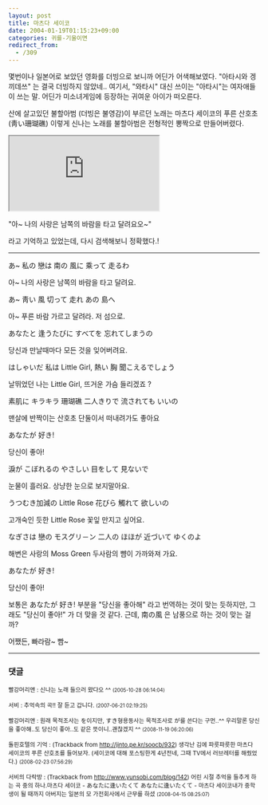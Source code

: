 ```yaml
---
layout: post
title: 마츠다 세이코
date: 2004-01-19T01:15:23+09:00
categories: 귀를-기울이면
redirect_from:
  - /309
---
```


몇번이나 일본어로 보았던 영화를 더빙으로 보니까 어딘가 어색해보였다. "아타시와 겡끼데쓰" 는 결국 더빙하지 않았네.. 여기서, "와타시" 대신 쓰이는 "아타시"는 여자애들이 쓰는 말. 어딘가 미소녀게임에 등장하는 귀여운 아이가 떠오른다.

산에 살고있던 불할아범 (더빙은 불영감)이 부르던 노래는 마츠다 세이코의 푸른 산호초(靑い珊瑚礁) 이렇게 신나는 노래를 불할아범은 전형적인 뽕짝으로 만들어버렸다.

<iframe src="https://www.youtube.com/embed/kA9vtUyiTsU" frame allowfullscreen></iframe>

"아~ 나의 사랑은 남쪽의 바람을 타고 달려요오~"

라고 기억하고 있었는데, 다시 검색해보니 정확했다.!

<hr />

> 

あ~ 私の 戀は 南の 風に 乘って 走るわ

아~ 나의 사랑은 남쪽의 바람을 타고 달려요.

あ~ 靑い 風 切って 走れ あの 島へ

아~ 푸른 바람 가르고 달려라. 저 섬으로.

あなたと 逢うたびに すべてを 忘れてしまうの

당신과 만날때마다 모든 것을 잊어버려요.

はしゃいだ 私は Little Girl, 熱い 胸 聞こえるでしょう

날뛰었던 나는 Little Girl, 뜨거운 가슴 들리겠죠 ?

素肌に キラキラ 珊瑚礁 二人きりで 流されても いいの

맨살에 반짝이는 산호초 단둘이서 떠내려가도 좋아요

あなたが 好き!

당신이 좋아!

淚が こぼれるの やさしい 目をして 見ないで

눈물이 흘러요. 상냥한 눈으로 보지말아요.

うつむき加減の Little Rose 花びら 觸れて 欲しいの

고개숙인 듯한 Little Rose 꽃잎 만지고 싶어요.

なぎさは 戀の モスグリ－ン 二人の ほほが 近づいて ゆくのよ

해변은 사랑의 Moss Green 두사람의 뺨이 가까와져 가요.

あなたが 好き!

당신이 좋아!

보통은 あなたが 好き! 부분을 "당신을 좋아해" 라고 번역하는 것이 맞는 듯하지만, 그래도 "당신이 좋아!" 가 더 맞을 것 같다. 근데, 南の風 은 남풍으로 하는 것이 맞는 걸까?

어쨌든, 빠라람~ 빰~

* * *

### 댓글



<!--- cmt:643 --->
<!--- mail: --->
<!--- parent:0 --->

<small>빨강머리앤 : 신나는 노래 들으러 왔다오 ^^ <small>(2005-10-28 06:14:04)</small></small>


<!--- cmt:644 --->
<!--- mail: --->
<!--- parent:0 --->

<small>서비 : 추억속의 곡!! 잘 듣고 갑니다. <small>(2007-06-21 02:19:25)</small></small>


<!--- cmt:645 --->
<!--- mail: --->
<!--- parent:0 --->

<small>빨강머리앤 : 원래 목적조사는 を이지만, すき형용동사는 목적조사로 が를 쓴다는 구먼..^^ 우리말론 당신을 좋아해..도 당신이 좋아..도 같은 뜻이니..괜찮겠지 ^^ <small>(2008-11-19 06:20:06)</small></small>


<!--- cmt:646 --->
<!--- mail: --->
<!--- parent:0 --->

<small>돌핀호텔의 기억 : <!-- ping:646 ---> (Trackback from <a href='http://jinto.pe.kr/soocb/932'>http://jinto.pe.kr/soocb/932</a>) 생각난 김에 파릇파릇한 마츠다 세이코의 푸른 산호초를 들어보자. (세이코에 대해 포스팅한게 4년전네, 그때 TV에서 러브레터를 해줬었다.) <small>(2008-02-23 07:56:29)</small></small>


<!--- cmt:647 --->
<!--- mail: --->
<!--- parent:0 --->

<small>서비의 다락방 : <!-- ping:647 ---> (Trackback from <a href='http://www.yunsobi.com/blog/142'>http://www.yunsobi.com/blog/142</a>) 어린 시절 추억을 들추게 하는 곡 중의 하나.마츠다 세이코 - あなたに逢いたくて あなたに逢いたくて - 마츠다 세이코내가 중학생이 될 때까지 아버지는 일본의 모 가전회사에서 근무를 하셨 <small>(2008-04-15 08:25:07)</small></small>

